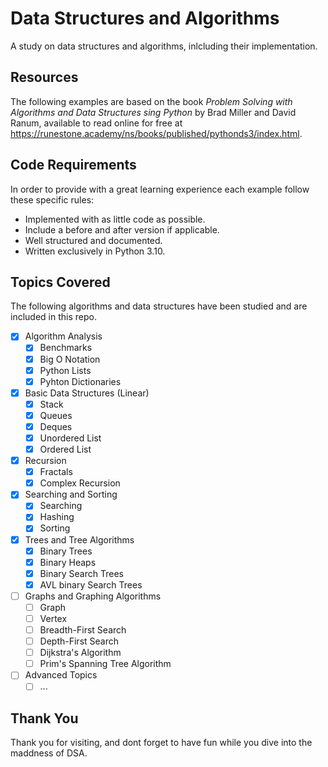 # Data Structures and Algorithms
A study on data structures and algorithms, inlcluding their implementation.

## Resources
The following examples are based on the book *Problem Solving with Algorithms and Data Structures sing Python* by Brad Miller and David Ranum, available to read online for free at https://runestone.academy/ns/books/published/pythonds3/index.html. 

## Code Requirements
In order to provide with a great learning experience each example follow these specific rules:
* Implemented with as little code as possible.
* Include a before and after version if applicable.
* Well structured and documented.
* Written exclusively in Python 3.10.

## Topics Covered
The following algorithms and data structures have been studied and are included in this repo.
- [x] Algorithm Analysis
  - [x] Benchmarks
  - [x] Big O Notation
  - [x] Python Lists
  - [x] Pyhton Dictionaries   
- [x] Basic Data Structures (Linear)
  - [x] Stack
  - [x] Queues
  - [x] Deques
  - [x] Unordered List
  - [x] Ordered List
- [x] Recursion
  - [x] Fractals
  - [x] Complex Recursion
- [x] Searching and Sorting
  - [x] Searching
  - [x] Hashing
  - [x] Sorting
- [x] Trees and Tree Algorithms
    - [x] Binary Trees
    - [x] Binary Heaps
    - [x] Binary Search Trees
    - [x] AVL binary Search Trees
- [ ] Graphs and Graphing Algorithms
    - [ ] Graph
    - [ ] Vertex
    - [ ] Breadth-First Search
    - [ ] Depth-First Search
    - [ ] Dijkstra's Algorithm
    - [ ] Prim's Spanning Tree Algorithm
- [ ] Advanced Topics
    - [ ] ...

## Thank You
Thank you for visiting, and dont forget to have fun while you dive into the maddness of DSA.
